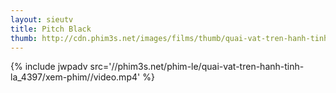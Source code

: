 ```yaml
---
layout: sieutv
title: Pitch Black
thumb: http://cdn.phim3s.net/images/films/thumb/quai-vat-tren-hanh-tinh-la-pitch-black-2000.jpg
---
```

{% include jwpadv src='//phim3s.net/phim-le/quai-vat-tren-hanh-tinh-la_4397/xem-phim//video.mp4' %}